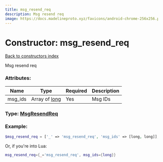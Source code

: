 ```yaml
---
title: msg_resend_req
description: Msg resend req
image: https://docs.madelineproto.xyz/favicons/android-chrome-256x256.png
---
```

# Constructor: msg\_resend\_req  
[Back to constructors index](index.md)



Msg resend req

### Attributes:

| Name     |    Type       | Required | Description |
|----------|---------------|----------|-------------|
|msg\_ids|Array of [long](../types/long.md) | Yes|Msg IDs|



### Type: [MsgResendReq](../types/MsgResendReq.md)


### Example:

```php
$msg_resend_req = ['_' => 'msg_resend_req', 'msg_ids' => [long, long]];
```  


Or, if you're into Lua:

```lua
msg_resend_req={_='msg_resend_req', msg_ids={long}}

```


